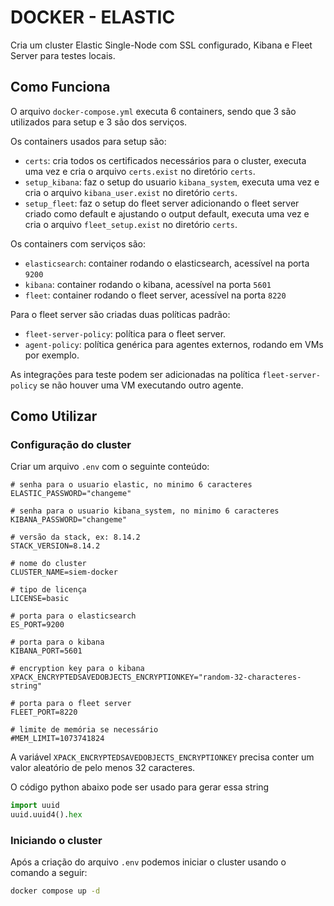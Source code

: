 # DOCKER - ELASTIC

Cria um cluster Elastic Single-Node com SSL configurado, Kibana e Fleet Server para testes locais.

## Como Funciona

O arquivo `docker-compose.yml` executa 6 containers, sendo que 3 são utilizados para setup e 3 são dos serviços.

Os containers usados para setup são:

- `certs`: cria todos os certificados necessários para o cluster, executa uma vez e cria o arquivo `certs.exist` no diretório `certs`.
- `setup_kibana`: faz o setup do usuario `kibana_system`, executa uma vez e cria o arquivo `kibana_user.exist` no diretório `certs`.
- `setup_fleet`: faz o setup do fleet server adicionando o fleet server criado como default e ajustando o output default, executa uma vez e cria o arquivo `fleet_setup.exist` no diretório `certs`.

Os containers com serviços são:

- `elasticsearch`: container rodando o elasticsearch, acessível na porta `9200`
- `kibana`: container rodando o kibana, acessível na porta `5601`
- `fleet`: container rodando o fleet server, acessível na porta `8220`

Para o fleet server são criadas duas políticas padrão:

- `fleet-server-policy`: política para o fleet server.
- `agent-policy`: política genérica para agentes externos, rodando em VMs por exemplo.

As integrações para teste podem ser adicionadas na política `fleet-server-policy` se não houver uma VM executando outro agente.

## Como Utilizar

### Configuração do cluster

Criar um arquivo `.env` com o seguinte conteúdo:

```
# senha para o usuario elastic, no minimo 6 caracteres
ELASTIC_PASSWORD="changeme"

# senha para o usuario kibana_system, no minimo 6 caracteres
KIBANA_PASSWORD="changeme"

# versão da stack, ex: 8.14.2
STACK_VERSION=8.14.2

# nome do cluster
CLUSTER_NAME=siem-docker

# tipo de licença
LICENSE=basic

# porta para o elasticsearch
ES_PORT=9200

# porta para o kibana
KIBANA_PORT=5601

# encryption key para o kibana
XPACK_ENCRYPTEDSAVEDOBJECTS_ENCRYPTIONKEY="random-32-characteres-string"

# porta para o fleet server
FLEET_PORT=8220

# limite de memória se necessário
#MEM_LIMIT=1073741824

```

A variável `XPACK_ENCRYPTEDSAVEDOBJECTS_ENCRYPTIONKEY` precisa conter um valor aleatório de pelo menos 32 caracteres.

O código python abaixo pode ser usado para gerar essa string

```python
import uuid
uuid.uuid4().hex
```

### Iniciando o cluster

Após a criação do arquivo `.env` podemos iniciar o cluster usando o comando a seguir:

```bash
docker compose up -d
```
